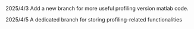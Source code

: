 
2025/4/3
Add a new branch for more useful profiling version matlab code.

2025/4/5
A dedicated branch for storing profiling-related functionalities

